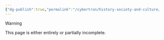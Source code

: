 ```yaml
---
{"dg-publish":true,"permalink":"/cybertron/history-society-and-culture/culture/empurata/"}
---
```

  
>[!warning] 
>This page is either entirely or partially incomplete. 

